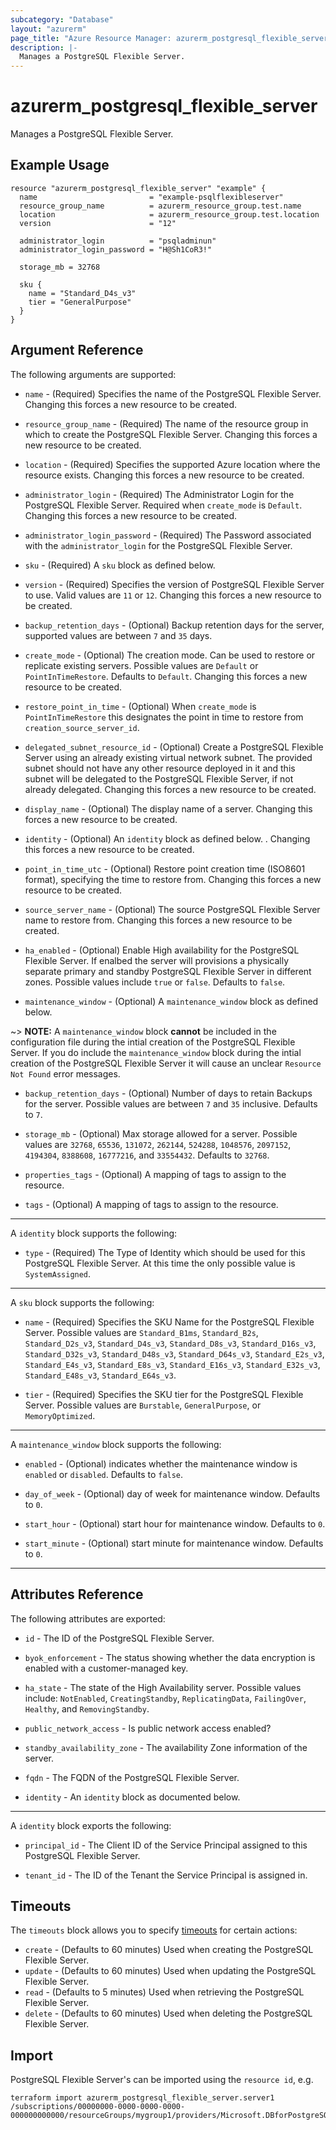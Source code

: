 ```yaml
---
subcategory: "Database"
layout: "azurerm"
page_title: "Azure Resource Manager: azurerm_postgresql_flexible_server"
description: |-
  Manages a PostgreSQL Flexible Server.
---
```


# azurerm_postgresql_flexible_server

Manages a PostgreSQL Flexible Server.

## Example Usage

```hcl
resource "azurerm_postgresql_flexible_server" "example" {
  name                         = "example-psqlflexibleserver"
  resource_group_name          = azurerm_resource_group.test.name
  location                     = azurerm_resource_group.test.location
  version                      = "12"

  administrator_login          = "psqladminun"
  administrator_login_password = "H@Sh1CoR3!"

  storage_mb = 32768

  sku {
    name = "Standard_D4s_v3"
    tier = "GeneralPurpose"
  }
}
```

## Argument Reference

The following arguments are supported:

* `name` - (Required) Specifies the name of the PostgreSQL Flexible Server. Changing this forces a new resource to be created.

* `resource_group_name` - (Required) The name of the resource group in which to create the PostgreSQL Flexible Server. Changing this forces a new resource to be created.

* `location` - (Required) Specifies the supported Azure location where the resource exists. Changing this forces a new resource to be created.

* `administrator_login` - (Required) The Administrator Login for the PostgreSQL Flexible Server. Required when `create_mode` is `Default`. Changing this forces a new resource to be created.

* `administrator_login_password` - (Required) The Password associated with the `administrator_login` for the PostgreSQL Flexible Server.

* `sku` - (Required) A `sku` block as defined below.

* `version` - (Required) Specifies the version of PostgreSQL Flexible Server to use. Valid values are `11` or `12`. Changing this forces a new resource to be created.

* `backup_retention_days` - (Optional) Backup retention days for the server, supported values are between `7` and `35` days.

* `create_mode` - (Optional) The creation mode. Can be used to restore or replicate existing servers. Possible values are `Default` or `PointInTimeRestore`. Defaults to `Default`. Changing this forces a new resource to be created.

* `restore_point_in_time` - (Optional) When `create_mode` is `PointInTimeRestore` this designates the point in time to restore from `creation_source_server_id`. 

* `delegated_subnet_resource_id` - (Optional) Create a PostgreSQL Flexible Server using an already existing virtual network subnet. The provided subnet should not have any other resource deployed in it and this subnet will be delegated to the PostgreSQL Flexible Server, if not already delegated. Changing this forces a new resource to be created.

* `display_name` - (Optional) The display name of a server. Changing this forces a new resource to be created.

* `identity` - (Optional) An `identity` block as defined below. . Changing this forces a new resource to be created.

* `point_in_time_utc` - (Optional) Restore point creation time (ISO8601 format), specifying the time to restore from. Changing this forces a new resource to be created.

* `source_server_name` - (Optional) The source PostgreSQL Flexible Server name to restore from. Changing this forces a new resource to be created.

* `ha_enabled` - (Optional) Enable High availability for the PostgreSQL Flexible Server. If enalbed the server will provisions a physically separate primary and standby PostgreSQL Flexible Server in different zones. Possible values include `true` or `false`. Defaults to `false`.

* `maintenance_window` - (Optional) A `maintenance_window` block as defined below.

~> **NOTE:** A `maintenance_window` block **cannot** be included in the configuration file during the intial creation of the PostgreSQL Flexible Server. If you do include the `maintenance_window` block during the intial creation of the PostgreSQL Flexible Server it will cause an unclear `Resource Not Found` error messages.

* `backup_retention_days` - (Optional) Number of days to retain Backups for the server. Possible values are between `7` and `35` inclusive. Defaults to `7`.

* `storage_mb` - (Optional) Max storage allowed for a server. Possible values are `32768`, `65536`, `131072`, `262144`, `524288`, `1048576`, `2097152`, `4194304`, `8388608`, `16777216`, and `33554432`. Defaults to `32768`.

* `properties_tags` - (Optional) A mapping of tags to assign to the resource.

* `tags` - (Optional) A mapping of tags to assign to the resource.

---

A `identity` block supports the following:

* `type` - (Required) The Type of Identity which should be used for this PostgreSQL Flexible Server. At this time the only possible value is `SystemAssigned`.

---

A `sku` block supports the following:

* `name` - (Required) Specifies the SKU Name for the PostgreSQL Flexible Server. Possible values are `Standard_B1ms`, `Standard_B2s`, `Standard_D2s_v3`, `Standard_D4s_v3`, `Standard_D8s_v3`, `Standard_D16s_v3`, `Standard_D32s_v3`, `Standard_D48s_v3`, `Standard_D64s_v3`, `Standard_E2s_v3`, `Standard_E4s_v3`, `Standard_E8s_v3`, `Standard_E16s_v3`, `Standard_E32s_v3`, `Standard_E48s_v3`, `Standard_E64s_v3`.

* `tier` - (Required) Specifies the SKU tier for the PostgreSQL Flexible Server. Possible values are `Burstable`, `GeneralPurpose`, or `MemoryOptimized`.

---

A `maintenance_window` block supports the following:

* `enabled` - (Optional) indicates whether the maintenance window is `enabled` or `disabled`. Defaults to `false`.

* `day_of_week` - (Optional) day of week for maintenance window. Defaults to `0`.

* `start_hour` - (Optional) start hour for maintenance window. Defaults to `0`.

* `start_minute` - (Optional) start minute for maintenance window. Defaults to `0`.

---

## Attributes Reference

The following attributes are exported:

* `id` - The ID of the PostgreSQL Flexible Server.

* `byok_enforcement` - The status showing whether the data encryption is enabled with a customer-managed key.

* `ha_state` - The state of the High Availability server. Possible values include: `NotEnabled`, `CreatingStandby`, `ReplicatingData`, `FailingOver`, `Healthy`, and `RemovingStandby`.

* `public_network_access` - Is public network access enabled?

* `standby_availability_zone` - The availability Zone information of the server.

* `fqdn` - The FQDN of the PostgreSQL Flexible Server.

* `identity` - An `identity` block as documented below.

---

A `identity` block exports the following:

* `principal_id` - The Client ID of the Service Principal assigned to this PostgreSQL Flexible Server.

* `tenant_id` - The ID of the Tenant the Service Principal is assigned in.

## Timeouts

The `timeouts` block allows you to specify [timeouts](https://www.terraform.io/docs/configuration/resources.html#timeouts) for certain actions:

* `create` - (Defaults to 60 minutes) Used when creating the PostgreSQL Flexible Server.
* `update` - (Defaults to 60 minutes) Used when updating the PostgreSQL Flexible Server.
* `read` - (Defaults to 5 minutes) Used when retrieving the PostgreSQL Flexible Server.
* `delete` - (Defaults to 60 minutes) Used when deleting the PostgreSQL Flexible Server.

## Import

PostgreSQL Flexible Server's can be imported using the `resource id`, e.g.

```shell
terraform import azurerm_postgresql_flexible_server.server1 /subscriptions/00000000-0000-0000-0000-000000000000/resourceGroups/mygroup1/providers/Microsoft.DBforPostgreSQL/flexibleServers/server1
```
